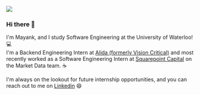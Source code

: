 ![](https://komarev.com/ghpvc/?username=mkanoria)

### Hi there 👋


I'm Mayank, and I study Software Engineering at the University of Waterloo! 💻 \
I'm a Backend Engineering Intern at [Alida (formerly Vision Critical)](https://www.alida.com/) and most recently worked as a Software Engineering Intern at [Squarepoint Capital](https://squarepoint-capital.com/) on the Market Data team. ☕

I'm always on the lookout for future internship opportunities, and you can reach out to me on [Linkedin](https://www.linkedin.com/in/mayank-kanoria/) 😄

<!--
**mkanoria/mkanoria** is a ✨ _special_ ✨ repository because its `README.md` (this file) appears on your GitHub profile.

Here are some ideas to get you started:

- 🔭 I’m currently working on ...
- 🌱 I’m currently learning ...
- 👯 I’m looking to collaborate on ...
- 🤔 I’m looking for help with ...
- 💬 Ask me about ...
- 📫 How to reach me: ...
- 😄 Pronouns: ...
- ⚡ Fun fact: ...
-->

